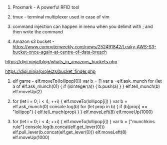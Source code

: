 1. Proxmark  - A powerful RFID tool
1. tmux - terminal multiplexer used in case of vim
1. command injection can happen in menu when you delimit with ; and then write the command

1. Amazon s3 bucket -  https://www.computerweekly.com/news/252491842/Leaky-AWS-S3-bucket-once-again-at-centre-of-data-breach

https://digi.ninja/blog/whats_in_amazons_buckets.php

https://digi.ninja/projects/bucket_finder.php

1. elf game - 
elf.moveTo(lollipop[0])
var b = []
var a =elf.ask_munch
for (let a of elf.ask_munch(0)) {
  if (isInteger(a)) {
    b.push(a)
  }
}
elf.tell_munch(b)
elf.moveUp(2)

1. for (let i = 0; i < 4; ++i) {
  elf.moveTo(lollipop[i])
}
var b = elf.ask_munch(0)
console.log(b)
for (let prop in b) {
  if (b[prop] == "lollipop") {
    elf.tell_much(prop)
  }
}
elf.moveLeft(8)
elf.moveUp(1000)

1. for (let i = 0; i < 4; ++i) {
  elf.moveTo(lollipop[i])
}
var b = ["munchkins rule"]
console.log(b.concat(elf.get_lever(0)))
elf.pull_lever(b.concat(elf.get_lever(0)))
elf.moveLeft(8)
elf.moveUp(1000)





